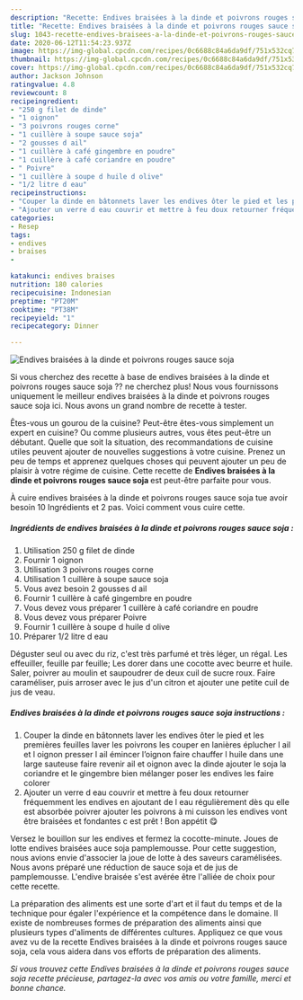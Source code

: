 ```yaml
---
description: "Recette: Endives braisées à la dinde et poivrons rouges sauce soja"
title: "Recette: Endives braisées à la dinde et poivrons rouges sauce soja"
slug: 1043-recette-endives-braisees-a-la-dinde-et-poivrons-rouges-sauce-soja
date: 2020-06-12T11:54:23.937Z
image: https://img-global.cpcdn.com/recipes/0c6688c84a6da9df/751x532cq70/endives-braisees-a-la-dinde-et-poivrons-rouges-sauce-soja-photo-principale-de-la-recette.jpg
thumbnail: https://img-global.cpcdn.com/recipes/0c6688c84a6da9df/751x532cq70/endives-braisees-a-la-dinde-et-poivrons-rouges-sauce-soja-photo-principale-de-la-recette.jpg
cover: https://img-global.cpcdn.com/recipes/0c6688c84a6da9df/751x532cq70/endives-braisees-a-la-dinde-et-poivrons-rouges-sauce-soja-photo-principale-de-la-recette.jpg
author: Jackson Johnson
ratingvalue: 4.8
reviewcount: 8
recipeingredient:
- "250 g filet de dinde"
- "1 oignon"
- "3 poivrons rouges corne"
- "1 cuillère à soupe sauce soja"
- "2 gousses d ail"
- "1 cuillère à café gingembre en poudre"
- "1 cuillère à café coriandre en poudre"
- " Poivre"
- "1 cuillère à soupe d huile d olive"
- "1/2 litre d eau"
recipeinstructions:
- "Couper la dinde en bâtonnets laver les endives ôter le pied et les premières feuilles laver les poivrons les couper en lanières éplucher l ail et l oignon presser l ail émincer l’oignon faire chauffer l huile dans une large sauteuse faire revenir ail et oignon avec la dinde ajouter le soja la coriandre et le gingembre bien mélanger poser les endives les faire colorer"
- "Ajouter un verre d eau couvrir et mettre à feu doux retourner fréquemment les endives en ajoutant de l eau régulièrement dès qu elle est absorbée poivrer ajouter les poivrons à mi cuisson les endives vont être braisées et fondantes c est prêt ! Bon appétit 😋"
categories:
- Resep
tags:
- endives
- braises
- 

katakunci: endives braises  
nutrition: 180 calories
recipecuisine: Indonesian
preptime: "PT20M"
cooktime: "PT38M"
recipeyield: "1"
recipecategory: Dinner

---
```



![Endives braisées à la dinde et poivrons rouges sauce soja](https://img-global.cpcdn.com/recipes/0c6688c84a6da9df/751x532cq70/endives-braisees-a-la-dinde-et-poivrons-rouges-sauce-soja-photo-principale-de-la-recette.jpg)

Si vous cherchez des recette à base de endives braisées à la dinde et poivrons rouges sauce soja ?? ne cherchez plus! Nous vous fournissons uniquement le meilleur endives braisées à la dinde et poivrons rouges sauce soja ici. Nous avons un grand nombre de recette à tester.

Êtes-vous un gourou de la cuisine? Peut-être êtes-vous simplement un expert en cuisine? Ou comme plusieurs autres, vous êtes peut-être un débutant. Quelle que soit la situation, des recommandations de cuisine utiles peuvent ajouter de nouvelles suggestions à votre cuisine. Prenez un peu de temps et apprenez quelques choses qui peuvent ajouter un peu de plaisir à votre régime de cuisine. Cette recette de <strong> Endives braisées à la dinde et poivrons rouges sauce soja </strong> est peut-être parfaite pour vous.

<!--inarticleads1-->

À cuire endives braisées à la dinde et poivrons rouges sauce soja tue avoir besoin 10 Ingrédients et 2 pas. Voici comment vous cuire cette.

##### Ingrédients de endives braisées à la dinde et poivrons rouges sauce soja :

1. Utilisation 250 g filet de dinde
1. Fournir 1 oignon
1. Utilisation 3 poivrons rouges corne
1. Utilisation 1 cuillère à soupe sauce soja
1. Vous avez besoin 2 gousses d ail
1. Fournir 1 cuillère à café gingembre en poudre
1. Vous devez vous préparer 1 cuillère à café coriandre en poudre
1. Vous devez vous préparer  Poivre
1. Fournir 1 cuillère à soupe d huile d olive
1. Préparer 1/2 litre d eau


Déguster seul ou avec du riz, c&#39;est très parfumé et très léger, un régal. Les effeuiller, feuille par feuille; Les dorer dans une cocotte avec beurre et huile. Saler, poivrer au moulin et saupoudrer de deux cuil de sucre roux. Faire caraméliser, puis arroser avec le jus d&#39;un citron et ajouter une petite cuil de jus de veau. 

<!--inarticleads2-->

##### Endives braisées à la dinde et poivrons rouges sauce soja instructions :

1. Couper la dinde en bâtonnets laver les endives ôter le pied et les premières feuilles laver les poivrons les couper en lanières éplucher l ail et l oignon presser l ail émincer l’oignon faire chauffer l huile dans une large sauteuse faire revenir ail et oignon avec la dinde ajouter le soja la coriandre et le gingembre bien mélanger poser les endives les faire colorer
1. Ajouter un verre d eau couvrir et mettre à feu doux retourner fréquemment les endives en ajoutant de l eau régulièrement dès qu elle est absorbée poivrer ajouter les poivrons à mi cuisson les endives vont être braisées et fondantes c est prêt ! Bon appétit 😋


Versez le bouillon sur les endives et fermez la cocotte-minute. Joues de lotte endives braisées auce soja pamplemousse. Pour cette suggestion, nous avions envie d&#39;associer la joue de lotte à des saveurs caramélisées. Nous avons préparé une réduction de sauce soja et de jus de pamplemousse. L&#39;endive braisée s&#39;est avérée être l&#39;alliée de choix pour cette recette. 

<!--inarticleads1-->

<p>
La préparation des aliments est une sorte d'art et il faut du temps et de la technique pour égaler l'expérience et la compétence dans le domaine. Il existe de nombreuses formes de préparation des aliments ainsi que plusieurs types d'aliments de différentes cultures. Appliquez ce que vous avez vu de la recette Endives braisées à la dinde et poivrons rouges sauce soja, cela vous aidera dans vos efforts de préparation des aliments.
</p>

<p>
<i>Si vous trouvez cette Endives braisées à la dinde et poivrons rouges sauce soja recette précieuse, partagez-la avec vos amis ou votre famille, merci et bonne chance.</i>
</p>
